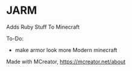 # JARM
Adds Ruby Stuff To Minecraft

To-Do:
- make armor look more Modern minecraft

Made with MCreator, https://mcreator.net/about

